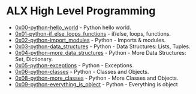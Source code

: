 # ALX High Level Programming

- [0x00-python-hello_world](https://github.com/CharlesMariga/alx-higher_level_programming/tree/main/0x00-python-hello_world) - Python hello world.
- [0x01-python-if_else_loops_functions](https://github.com/CharlesMariga/alx-higher_level_programming/tree/main/0x01-python-if_else_loops_functions) - if/else, loops, functions.
- [0x02-python-import_modules](https://github.com/CharlesMariga/alx-higher_level_programming/tree/main/0x02-python-import_modules) - Python - Imports & modules.
- [0x03-python-data_structures](https://github.com/CharlesMariga/alx-higher_level_programming/tree/main/0x03-python-data_structures) - Python - Data Structures: Lists, Tuples.
- [0x04-python-more_data_structures](https://github.com/CharlesMariga/alx-higher_level_programming/tree/main/0x04-python-more_data_structures) - Python - More Data Structures: Set, Dictionary.
- [0x05-python-exceptions](https://github.com/CharlesMariga/alx-higher_level_programming/tree/main/0x05-python-exceptions) - Python - Exceptions.
- [0x06-python-classes](https://github.com/CharlesMariga/alx-higher_level_programming/tree/main/0x06-python-classes) - Python - Classes and Objects.
- [0x08-python-more_classes](https://github.com/CharlesMariga/alx-higher_level_programming/blob/main/0x08-python-more_classes) - Python - More Classes and Objects.
- [0x09-python-everything_is_object]() - Python - Everything is object
